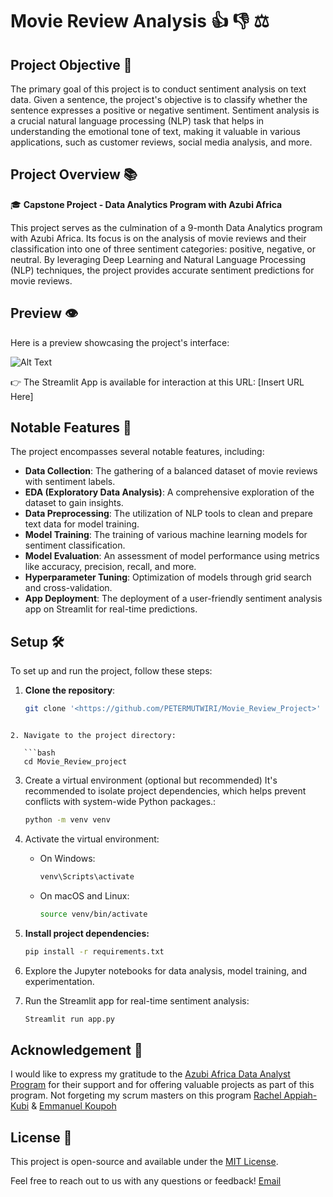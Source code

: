 # Movie Review Analysis 👍 👎 ⚖️

## Project Objective 🎯
The primary goal of this project is to conduct sentiment analysis on text data. Given a sentence, the project's objective is to classify whether the sentence expresses a positive or negative sentiment. Sentiment analysis is a crucial natural language processing (NLP) task that helps in understanding the emotional tone of text, making it valuable in various applications, such as customer reviews, social media analysis, and more.

## Project Overview 📚
🎓 **Capstone Project - Data Analytics Program with Azubi Africa**

This project serves as the culmination of a 9-month Data Analytics program with Azubi Africa. Its focus is on the analysis of movie reviews and their classification into one of three sentiment categories: positive, negative, or neutral. By leveraging Deep Learning and Natural Language Processing (NLP) techniques, the project provides accurate sentiment predictions for movie reviews.

## Preview 👁️
Here is a preview showcasing the project's interface:

![Alt Text](App/Assets/movie_review_screenshort.png)



👉 The Streamlit App is available for interaction at this URL: [Insert URL Here]

## Notable Features 🌟
The project encompasses several notable features, including:

- **Data Collection**: The gathering of a balanced dataset of movie reviews with sentiment labels.
- **EDA (Exploratory Data Analysis)**: A comprehensive exploration of the dataset to gain insights.
- **Data Preprocessing**: The utilization of NLP tools to clean and prepare text data for model training.
- **Model Training**: The training of various machine learning models for sentiment classification.
- **Model Evaluation**: An assessment of model performance using metrics like accuracy, precision, recall, and more.
- **Hyperparameter Tuning**: Optimization of models through grid search and cross-validation.
- **App Deployment**: The deployment of a user-friendly sentiment analysis app on Streamlit for real-time predictions.

## Setup 🛠️
To set up and run the project, follow these steps:


1. **Clone the repository**:
   ```bash
   git clone '<https://github.com/PETERMUTWIRI/Movie_Review_Project>'
   ```

```

2. Navigate to the project directory:

   ```bash
   cd Movie_Review_project
```

3. Create a virtual environment (optional but recommended)
   It's recommended to isolate project dependencies, which helps prevent conflicts with system-wide Python packages.:

   ```bash
   python -m venv venv
   ```
4. Activate the virtual environment:

   - On Windows:
     ```bash
     venv\Scripts\activate
     ```
   - On macOS and Linux:
     ```bash
     source venv/bin/activate
     ```
5. **Install project dependencies:**

   ```bash
   pip install -r requirements.txt
   ```
6. Explore the Jupyter notebooks for data analysis, model training, and experimentation.
7. Run the Streamlit app for real-time sentiment analysis:

   ```bash
   Streamlit run app.py
   ```
## Acknowledgement 🥇

I would like to express my gratitude to the [Azubi Africa Data Analyst Program](https://www.azubiafrica.org/data-analytics) for their support and for offering valuable projects as part of this program. Not forgeting my scrum masters on this program [Rachel Appiah-Kubi](https://www.linkedin.com/in/racheal-appiah-kubi/) & [Emmanuel Koupoh](https://github.com/eaedk)

## License 📜

This project is open-source and available under the [MIT License](LICENSE).

Feel free to reach out to us with any questions or feedback!
[Email](mutpeet@gmail.com)
